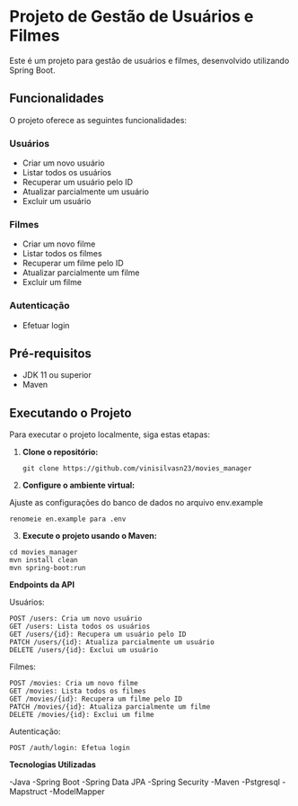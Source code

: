 # Projeto de Gestão de Usuários e Filmes

Este é um projeto para gestão de usuários e filmes, desenvolvido utilizando Spring Boot.

## Funcionalidades

O projeto oferece as seguintes funcionalidades:

### Usuários

- Criar um novo usuário
- Listar todos os usuários
- Recuperar um usuário pelo ID
- Atualizar parcialmente um usuário
- Excluir um usuário

### Filmes

- Criar um novo filme
- Listar todos os filmes
- Recuperar um filme pelo ID
- Atualizar parcialmente um filme
- Excluir um filme

### Autenticação

- Efetuar login

## Pré-requisitos

- JDK 11 ou superior
- Maven

## Executando o Projeto

Para executar o projeto localmente, siga estas etapas:

1. **Clone o repositório:**

   ```shell
   git clone https://github.com/vinisilvasn23/movies_manager

2. **Configure o ambiente virtual:**

Ajuste as configurações do banco de dados no arquivo env.example
```shell
renomeie en.example para .env
```
3. **Execute o projeto usando o Maven:**

```shell
cd movies_manager
mvn install clean
mvn spring-boot:run
```

**Endpoints da API**

Usuários:
```shell
POST /users: Cria um novo usuário
GET /users: Lista todos os usuários
GET /users/{id}: Recupera um usuário pelo ID
PATCH /users/{id}: Atualiza parcialmente um usuário
DELETE /users/{id}: Exclui um usuário
```

Filmes:

```shell
POST /movies: Cria um novo filme
GET /movies: Lista todos os filmes
GET /movies/{id}: Recupera um filme pelo ID
PATCH /movies/{id}: Atualiza parcialmente um filme
DELETE /movies/{id}: Exclui um filme
```

Autenticação:

```shell
POST /auth/login: Efetua login
```

**Tecnologias Utilizadas**

-Java
-Spring Boot
-Spring Data JPA
-Spring Security
-Maven
-Pstgresql
-Mapstruct
-ModelMapper